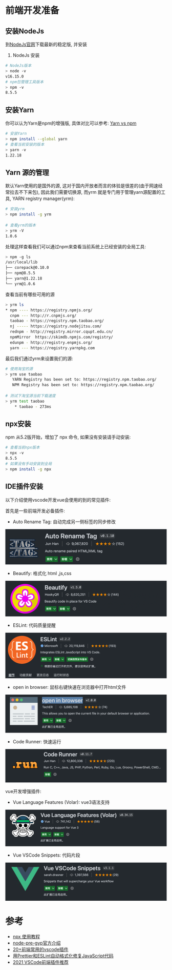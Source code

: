 # 前端开发准备

## 安装NodeJs

到[NodeJs官网](https://nodejs.org/)下载最新的稳定版, 并安装
1. NodeJs 安装  
```sh
# NodeJs版本
> node -v
v16.15.0
# npm包管理工具版本
> npm -v 
8.5.5
```

## 安装Yarn
你可以认为Yarn是npm的增强版, 具体对比可以参考: [Yarn vs npm](https://www.cnblogs.com/ypppt/p/13050845.html)

```sh
# 安装Yarn
> npm install --global yarn
# 查看当前安装的版本
> yarn -v
1.22.18
```

## Yarn 源的管理

默认Yarn使用的是国外的源, 这对于国内开放者而言的体验是很差的(由于网速经常拉去不下来包), 因此我们需要切换源, 而yrm 就是专门用于管理yarn源配置的工具, YARN registry manager(yrm):
```sh
# 安装yrm
> npm install -g yrm

# 查看yrm的版本
> yrm -V    
1.0.6
```

处理这样查看我们可以通过npm来查看当前系统上已经安装的全局工具:
```sh
> npm -g ls
/usr/local/lib
├── corepack@0.10.0
├── npm@8.5.5
├── yarn@1.22.18
└── yrm@1.0.6
```

查看当前有哪些可用的源
```sh
> yrm ls
* npm ---- https://registry.npmjs.org/
  cnpm --- http://r.cnpmjs.org/
  taobao - https://registry.npm.taobao.org/
  nj ----- https://registry.nodejitsu.com/
  rednpm - http://registry.mirror.cqupt.edu.cn/
  npmMirror  https://skimdb.npmjs.com/registry/
  edunpm - http://registry.enpmjs.org/
  yarn --- https://registry.yarnpkg.com
```

最后我们通过yrm来设置我们的源:
```sh
# 使用淘宝的源
> yrm use taobao
   YARN Registry has been set to: https://registry.npm.taobao.org/
   NPM Registry has been set to: https://registry.npm.taobao.org/

# 测试下淘宝源当前下载速度
> yrm test taobao
    * taobao - 273ms
```

## npx安装

npm 从5.2版开始，增加了 npx 命令, 如果没有安装请手动安装:
```sh
# 查看当前npx版本
> npx -v
8.5.5
# 如果没有手动安装到全局
> npm install -g npx
```

## IDE插件安装

以下介绍使用vscode开发vue会使用的到的常见插件:

首先是一些前端开发必备插件:
+ Auto Rename Tag: 自动完成另一侧标签的同步修改

![](./images/auto_rename.png)

+ Beautify: 格式化 html ,js,css

![](./images/beautify.png)

+ ESLint: 代码质量提醒

![](./images/eslint.png)

+ open in browser: 鼠标右键快速在浏览器中打开html文件

![](./images/open-in-browser.png)

+ Code Runner: 快速运行

![](./images/code%20runner.png)


vue开发增强插件:
+ Vue Language Features (Volar): vue3语法支持

![](./images/volar.png)

+ Vue VSCode Snippets: 代码片段

![](./images/vue-snippets.png)


# 参考

+ [npx 使用教程](https://www.ruanyifeng.com/blog/2019/02/npx.html)
+ [node-pre-gyp官方介绍](https://www.npmjs.com/package/@mapbox/node-pre-gyp)
+ [20+前端常用的vscode插件](https://www.php.cn/tool/vscode/475531.html)
+ [用Prettier和ESLint自动格式化修复JavaScript代码](https://juejin.cn/post/6971635051998117924)
+ [2021 VSCode前端插件推荐](https://juejin.cn/post/7014300784649043981)
